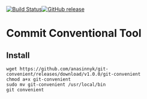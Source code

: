 [![Build Status](https://travis-ci.org/anasinnyk/git-convenient.svg?branch=master)](https://travis-ci.org/anasinnyk/git-convenient)[![GitHub release](https://img.shields.io/github/release/anasinnyk/git-convenient.svg)](https://GitHub.com/anasinnyk/git-convenient/releases/)


# Commit Conventional Tool

## Install
```
wget https://github.com/anasinnyk/git-convenient/releases/download/v1.0.0/git-convenient
chmod a+x git-convenient
sudo mv git-convenient /usr/local/bin
git convenient
```

